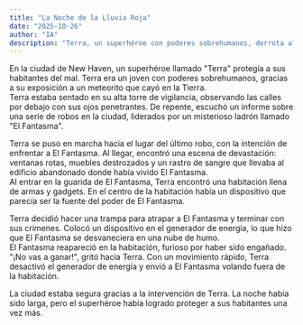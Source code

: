 ```yaml
---
title: "La Noche de la Lluvia Roja"
date: "2025-10-26"
author: "IA"
description: "Terra, un superhéroe con poderes sobrehumanos, derrota al misterioso ladrón El Fantasma y salva a la ciudad de New Haven."
---
```

En la ciudad de New Haven, un superhéroe llamado "Terra" protegía a sus habitantes del mal. Terra era un joven con poderes sobrehumanos, gracias a su exposición a un meteorito que cayó en la Tierra.
<br>
Terra estaba sentado en su alta torre de vigilancia, observando las calles por debajo con sus ojos penetrantes. De repente, escuchó un informe sobre una serie de robos en la ciudad, liderados por un misterioso ladrón llamado "El Fantasma".

Terra se puso en marcha hacia el lugar del último robo, con la intención de enfrentar a El Fantasma. Al llegar, encontró una escena de devastación: ventanas rotas, muebles destrozados y un rastro de sangre que llevaba al edificio abandonado donde había vivido El Fantasma.
<br>
Al entrar en la guarida de El Fantasma, Terra encontró una habitación llena de armas y gadgets. En el centro de la habitación había un dispositivo que parecía ser la fuente del poder de El Fantasma.

Terra decidió hacer una trampa para atrapar a El Fantasma y terminar con sus crímenes. Colocó un dispositivo en el generador de energía, lo que hizo que El Fantasma se desvaneciera en una nube de humo.
<br>
El Fantasma reapareció en la habitación, furioso por haber sido engañado. "¡No vas a ganar!", gritó hacia Terra. Con un movimiento rápido, Terra desactivó el generador de energía y envió a El Fantasma volando fuera de la habitación.

La ciudad estaba segura gracias a la intervención de Terra. La noche había sido larga, pero el superhéroe había logrado proteger a sus habitantes una vez más.

